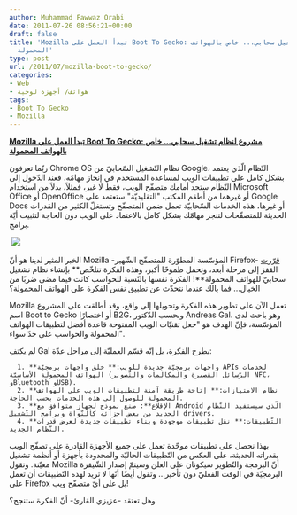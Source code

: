 ```yaml
---
author: Muhammad Fawwaz Orabi
date: 2011-07-26 08:56:21+00:00
draft: false
title: 'Mozilla تبدأ العمل على Boot To Gecko: مشروع لنظام تشغيل سحابي... خاص بالهواتف
  المحمولة'
type: post
url: /2011/07/mozilla-boot-to-gecko/
categories:
- Web
- هواتف/ أجهزة لوحية
tags:
- Boot To Gecko
- Mozilla
---
```


[**Mozilla تبدأ العمل على Boot To Gecko: مشروع لنظام تشغيل سحابي... خاص بالهواتف المحمولة**](http://www.it-scoop.com/2011/07/mozilla-boot-to-gecko/)




ربّما تعرفون Chrome OS نظام التّشغيل السّحابيّ من Google، النّظام الّذي يعتمد بشكل كامل على تطبيقات الويب لمساعدة المستخدم في إنجاز مهامّه، فعند الدّخول إلى النّظام ستجد أمامك متصفّح الويب، فقط لا غير، فمثلاً، بدلاً من استخدام Microsoft Office أو OpenOffice أو غيرهما من أطقم المكتب "التقليديّة" ستعتمد على Google Docs أو غيرها، هذه الخدمات السّحابيّة تعمل ضمن المتصفّح وتستغلّ الكثير من القدرات الحديثة للمتصفّحات لتنجز مهامّك بشكل كامل بالاعتماد على الويب دون الحاجة لتثبيت أيّة برامج.




 [![](http://www.it-scoop.com/wp-content/uploads/2011/07/mozilla-boot-to-gecko.jpg)
](http://www.it-scoop.com/2011/07/mozilla-boot-to-gecko/)




الخبر المثير لدينا هو أنّ Mozilla -المؤسّسة المطوّرة للمتصفّح الشّهير Firefox- [قرّرت](https://wiki.mozilla.org/B2G) القفز إلى مرحلة أبعد، وتحمل طموحًا أكبر، وهذه الفكرة تتلخّص** بإنشاء نظام تشغيل سحابيّ للهواتف المحمولة**! الفكرة نفسها بالنّسبة للحواسب كانت فيما مضى ضربًا من الخيال... فما بالك عندما نتحدّث عن تطبيق نفس الفكرة على الهواتف المحمولة؟




Mozilla تعمل الآن على تطوير هذه الفكرة وتحويلها إلى واقع، وقد أطلقت على المشروع اسم Boot to Gecko أو اختصارًا B2G، وبحسب الدّكتور Andreas Gal، وهو باحث لدى المؤسّسة، فإنّ الهدف هو "جعل تقنيّات الويب المفتوحة قاعدة أفضل لتطبيقات الهواتف المحمولة والحواسب على حدّ سواء".




لم يكتفِ Gal بطرح الفكرة، بل إنّه قسّم العمليّة إلى مراحل عدّة:






	  1. **واجهات برمجيّة جديدة للويب:** خلق واجهات برمجيّة APIs لخدمات الهواتف المحمولة الأساسيّة (الرّسائل القصيرة والمكالمات والتّصوير NFC، وBluetooth وUSB).
	  2. **نظام الامتيازات:** إتاحة طريقة آمنة لتطبيقات الويب على الهواتف المحمولة للوصول إلى هذه الخدمات بحسب الحاجة.
	  3. **الإقلاع**: صنع نموذج لجهاز متوافق مع Android الّذي سيستفيد النّظام الجديد من بعض أجزائه كالنّواة وبرامج التّشغيل drivers.
	  4. **التّطبيقات:** نقل تطبيقات موجودة وبناء تطبيقات جديدة لعرض قدرات النّظام الجديد.



بهذا نحصل على تطبيقات موحّدة تعمل على جميع الأجهزة القادرة على تصفّح الويب بقدراته الحديثة، على العكس من التّطبيقات الحاليّة والمحدودة بأجهزة أو أنظمة تشغيل معيّنة. وتقول Mozilla أنّ البرمجة والتّطوير سيكونان على العلن وسيتمّ إصدار الشّيفرة البرمجيّة في الوقت الفعليّ دون تأخير... وتقول أيضًا أنّها لا تريد لهذه التّطبيقات أن تعمل على Firefox بل على أيّ متصفّح ويب!




وهل تعتقد -عزيزي القارئ- أنّ الفكرة ستنجح؟
